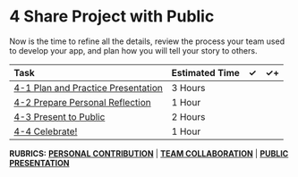 # 4 Share Project with Public

Now is the time to refine all the details, review the process your team used to develop your app, and plan how you will tell your story to others.

| Task | Estimated Time | ✓ | ✓+ |
| :--- | :--- | :---: | :---: |
| [4-1 Plan and Practice Presentation](https://github.com/cxd/trivia/tree/899184750e77f925563ea0d42b69ca6fbcd424b9/OUTLINE/4-1-plan-and-practice-presentation.md) | 3 Hours |  |  |
| [4-2 Prepare Personal Reflection](https://github.com/cxd/trivia/tree/899184750e77f925563ea0d42b69ca6fbcd424b9/OUTLINE/4-2-prepare-personal-reflections.md) | 1 Hour |  |  |
| [4-3 Present to Public](https://github.com/cxd/trivia/tree/899184750e77f925563ea0d42b69ca6fbcd424b9/OUTLINE/4-3-present.md) | 2 Hours |  |  |
| [4-4 Celebrate!](https://github.com/cxd/trivia/tree/899184750e77f925563ea0d42b69ca6fbcd424b9/OUTLINE/4-4-celebrate.md) | 1 Hour |  |   |

**RUBRICS:** [**PERSONAL CONTRIBUTION**](../rubrics/personal-contribution.md) \| [**TEAM COLLABORATION**](../rubrics/team-collaboration.md) \| [**PUBLIC PRESENTATION**](../rubrics/4-public-presentation.md)

